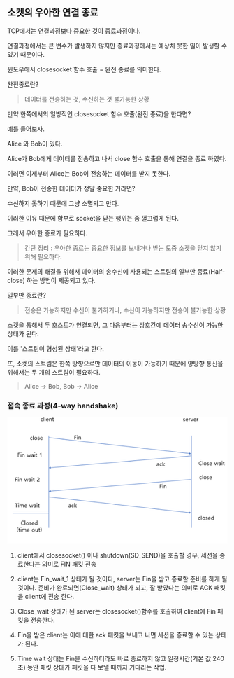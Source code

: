 ## 소켓의 우아한 연결 종료

TCP에서는 연결과정보다 중요한 것이 종료과정이다.

연결과정에서는 큰 변수가 발생하지 않지만 종료과정에서는 예상치 못한 일이 발생할 수 있기 때문이다.

윈도우에서 closesocket 함수 호출 = 완전 종료를 의미한다.

완전종료란?

> 데이터를 전송하는 것, 수신하는 것 불가능한 상황

만약 한쪽에서의 일방적인 closesocket 함수 호출(완전 종료)을 한다면?

예를 들어보자.

Alice 와 Bob이 있다.

Alice가 Bob에게 데이터를 전송하고 나서 close 함수 호출을 통해 연결을 종료 하였다.

이러면 이제부터 Alice는 Bob이 전송하는 데이터를 받지 못한다.

만약, Bob이 전송한 데이터가 정말 중요한 거라면?

수신하지 못하기 때문에 그냥 소멸되고 만다.

이러한 이유 때문에 함부로 socket을 닫는 행위는 좀 껄끄럽게 된다.

그래서 우아한 종료가 필요하다.

> 간단 정리 : 우아한 종료는 중요한 정보를 보내거나 받는 도중 소켓을 닫지 않기 위해 필요하다.

이러한 문제의 해결을 위해서 데이터의 송수신에 사용되는 스트림의 일부만 종료(Half-close) 하는 방법이 제공되고 있다.

일부만 종료란?

> 전송은 가능하지만 수신이 불가하거나, 수신이 가능하지만 전송이 불가능한 상황

소켓을 통해서 두 호스트가 연결되면, 그 다음부터는 상호간에 데이터 송수신이 가능한 상태가 된다.

이를 '스트림이 형성된 상태'라고 한다.

또, 소켓의 스트림은 한쪽 방향으로만 데이터의 이동이 가능하기 때문에 양방향 통신을 위해서는 두 개의 스트림이 필요하다.

> Alice -> Bob, Bob -> Alice

### 접속 종료 과정(4-way handshake)

![4-way](./img/4-way.PNG)

1. client에서 closesocket() 이나 shutdown(SD_SEND)을 호출할 경우, 세션을 종료한다는 의미로 FIN 패킷 전송

2. client는 Fin_wait_1 상태가 될 것이다, server는 Fin을 받고 종료할 준비를 하게 될 것이다. 준비가 완료되면(Close_wait) 상태가 되고, 잘 받았다는 의미로 ACK 패킷을 client에 전송 한다.

3. Close_wait 상태가 된 server는 closesocket()함수를 호출하여 client에 Fin 패킷을 전송한다.

4. Fin을 받은 client는 이에 대한 ack 패킷을 보내고 나면 세션을 종료할 수 있는 상태가 된다. 

5. Time wait 상태는 Fin을 수신하더라도 바로 종료하지 않고 일정시간(기본 값 240초) 동안 패킷 상대가 패킷을 다 보낼 때까지 기다리는 작업.













